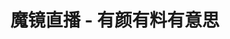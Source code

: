 ---
description: 视频直播 app，技术上不错，界面流畅，视频也流畅。
layout: post
results:
- primaryGenreName: Social Networking
  version: '1.1'
  formattedPrice: 免费
  genreIds:
  - '6005'
  artworkUrl60: http://is2.mzstatic.com/image/thumb/Purple60/v4/bb/54/46/bb5446cc-168e-309b-f420-2605b59c688a/source/60x60bb.jpg
  userRatingCountForCurrentVersion: 1
  minimumOsVersion: '7.0'
  appletvScreenshotUrls: &a []
  sellerName: Liang Chen
  supportedDevices:
  - iPhone4
  - iPad2Wifi
  - iPad23G
  - iPhone4S
  - iPadThirdGen
  - iPadThirdGen4G
  - iPhone5
  - iPodTouchFifthGen
  - iPadFourthGen
  - iPadFourthGen4G
  - iPadMini
  - iPadMini4G
  - iPhone5c
  - iPhone5s
  - iPhone6
  - iPhone6Plus
  - iPodTouchSixthGen
  genres:
  - 社交
  currentVersionReleaseDate: '2016-05-12T02:08:51Z'
  trackName: 魔镜直播 - 有颜有料有意思
  isVppDeviceBasedLicensingEnabled: true
  description: "魔镜直播—有颜有料有意思的全民直播平台！\n魔镜里的世界是虚幻，魔镜直播展现真实！\n\n【有颜】看脸的时代不仅仅看脸，颜值、气质、谈吐魔镜直播都考量！\n\n【有料】塔罗神秘占卜，星座独到解析，心灵鸡汤，偶像歌神，健身达人，美妆护肤，私家厨艺，百变帅咖！有料的主播展示独特技艺，魔镜直播发现你的与众不同！\n\n【有意思】不枯燥、不单调！逗你开心，引你发笑！秀才艺秀技能，有有颜有料，多才多艺主播都在魔镜直播！\n\n
    \n【实时互动】文字聊天，直接交流！红包打赏，特效弹幕！魔镜魔镜，我的男神在直播！\n\n【才艺直播】星座分享、塔罗占卜、健身达人、护肤窍门、美妆时尚，你想看的他们都在播！\n\n【精彩排行】哪些男神最受欢迎？哪些男神刚刚加入？哪些男神收到的红包最多？哪些男神才艺最受欢迎？排行榜精彩呈现！\n\n【加入直播】只要你愿意显示你的魅力，或者健身、游泳、绘画、外语、厨艺……等等，都可以加入魔镜直播，成为别人的男神！\n\n魔镜直播，有颜有料有意思的直播！\n\n联系我们：\n＊
    官方微信：魔镜直播\n＊ 官方微博：魔镜直播\n＊ 合作邮箱：hezuo@mojingzhibo.com"
  price: 0
  trackId: 1094944399
  releaseDate: '2016-04-25T08:17:17Z'
  advisories:
  - 偶尔/轻微的成人/性暗示题材
  - 偶尔/轻微的亵渎或低俗幽默
  screenshotUrls:
  - http://a1.mzstatic.com/us/r30/Purple20/v4/33/ac/75/33ac7508-ba59-11da-4a3a-c66c0d7ae973/screen1136x1136.jpeg
  - http://a5.mzstatic.com/us/r30/Purple60/v4/13/86/1a/13861a96-9e45-a303-8fdc-b0795c65290c/screen1136x1136.jpeg
  - http://a4.mzstatic.com/us/r30/Purple18/v4/e8/c2/59/e8c259af-6c35-8e39-c391-38cfe2296d9d/screen1136x1136.jpeg
  - http://a1.mzstatic.com/us/r30/Purple18/v4/d4/40/03/d4400395-6554-0039-60cf-b5ef5e95f649/screen1136x1136.jpeg
  artistViewUrl: https://itunes.apple.com/cn/developer/liang-chen/id1094944398?uo=4
  primaryGenreId: 6005
  averageUserRatingForCurrentVersion: 5
  kind: software
  fileSizeBytes: '25467760'
  bundleId: me.air.app
  trackContentRating: 9+
  releaseNotes: '[新增]收到红包增加音效

    [新增]主播增加禁言功能

    [优化]分享流程优化

    [优化]直播页面UI优化

    [优化]红包图案优化'
  trackCensoredName: 魔镜直播 - 有颜有料有意思
  contentAdvisoryRating: 9+
  isGameCenterEnabled: false
  artistName: Liang Chen
  languageCodesISO2A:
  - EN
  - ZH
  features: *a
  wrapperType: software
  artworkUrl512: http://is2.mzstatic.com/image/thumb/Purple60/v4/bb/54/46/bb5446cc-168e-309b-f420-2605b59c688a/source/512x512bb.jpg
  artworkUrl100: http://is2.mzstatic.com/image/thumb/Purple60/v4/bb/54/46/bb5446cc-168e-309b-f420-2605b59c688a/source/100x100bb.jpg
  trackViewUrl: https://geo.itunes.apple.com/cn/app/mo-jing-zhi-bo-you-yan-you/id1094944399?mt=8&uo=4
  artistId: 1094944398
  currency: CNY
  ipadScreenshotUrls: *a
category: 社交
tags: tag1
resultCount: 1
title: 魔镜直播 - 有颜有料有意思

---